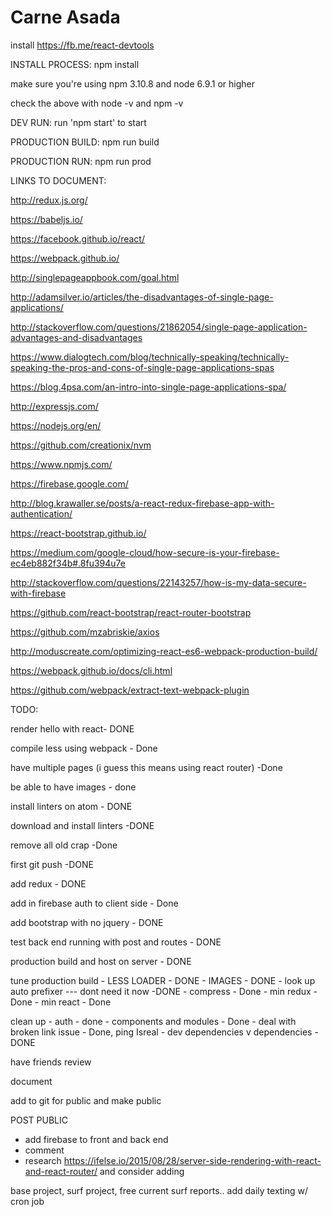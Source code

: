 # Carne Asada

install https://fb.me/react-devtools

INSTALL PROCESS: npm install

make sure you're using npm 3.10.8 and node 6.9.1 or higher

check the above with node -v and npm -v

DEV RUN: run 'npm start' to start

PRODUCTION BUILD: npm run build

PRODUCTION RUN: npm run prod


LINKS TO DOCUMENT:

http://redux.js.org/

https://babeljs.io/

https://facebook.github.io/react/

https://webpack.github.io/

http://singlepageappbook.com/goal.html

http://adamsilver.io/articles/the-disadvantages-of-single-page-applications/

http://stackoverflow.com/questions/21862054/single-page-application-advantages-and-disadvantages

https://www.dialogtech.com/blog/technically-speaking/technically-speaking-the-pros-and-cons-of-single-page-applications-spas

https://blog.4psa.com/an-intro-into-single-page-applications-spa/

http://expressjs.com/

https://nodejs.org/en/

https://github.com/creationix/nvm

https://www.npmjs.com/

https://firebase.google.com/

http://blog.krawaller.se/posts/a-react-redux-firebase-app-with-authentication/

https://react-bootstrap.github.io/

https://medium.com/google-cloud/how-secure-is-your-firebase-ec4eb882f34b#.8fu394u7e

http://stackoverflow.com/questions/22143257/how-is-my-data-secure-with-firebase

https://github.com/react-bootstrap/react-router-bootstrap

https://github.com/mzabriskie/axios

http://moduscreate.com/optimizing-react-es6-webpack-production-build/

https://webpack.github.io/docs/cli.html

https://github.com/webpack/extract-text-webpack-plugin



TODO:

render hello with react- DONE

compile less using webpack - Done

have multiple pages (i guess this means using react router) -Done

be able to have images - done

install linters on atom - DONE

download and install linters -DONE

remove all old crap -Done

first git push -DONE

add redux - DONE

add in firebase auth to client side - Done

add bootstrap with no jquery - DONE

test back end running with post and routes - DONE

production build and host on server - DONE

tune production build
    - LESS LOADER - DONE
    - IMAGES - DONE
    - look up auto prefixer --- dont need it now  -DONE
    - compress - Done
    - min redux - Done
    - min react - Done

clean up
    - auth - done
    - components and modules - Done
    - deal with broken link issue - Done, ping Isreal
    - dev dependencies v dependencies - DONE

have friends review

document

add to git for public and make public

POST PUBLIC
  - add firebase to front and back end
  - comment
  - research https://ifelse.io/2015/08/28/server-side-rendering-with-react-and-react-router/ and consider adding

base project, surf project, free current surf reports.. add daily texting w/ cron job

